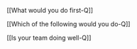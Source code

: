 [[What would you do first-Q]]

[[Which of the following would you do-Q]]

[[Is your team doing well-Q]]